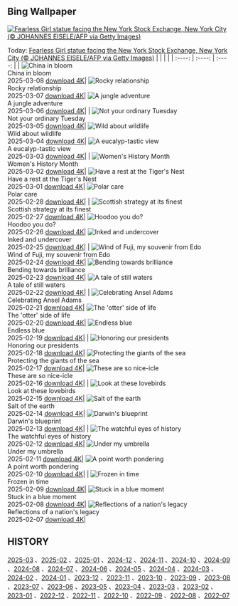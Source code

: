 ## Bing Wallpaper
[![Fearless Girl statue facing the New York Stock Exchange, New York City (© JOHANNES EISELE/AFP via Getty Images)](https://cn.bing.com/th?id=OHR.FearlessWomen_EN-US7338738180_UHD.jpg&w=1000)](https://cn.bing.com/th?id=OHR.FearlessWomen_EN-US7338738180_UHD.jpg&pid=hp&w=3840&h=2160&rs=1&c=4)

Today: [Fearless Girl statue facing the New York Stock Exchange, New York City (© JOHANNES EISELE/AFP via Getty Images)](https://cn.bing.com/th?id=OHR.FearlessWomen_EN-US7338738180_UHD.jpg&pid=hp&w=3840&h=2160&rs=1&c=4)
  |      |      |      |
| :----: | :----: | :----: |
| ![China in bloom](https://cn.bing.com/th?id=OHR.PlumBlossom_EN-US7055526666_UHD.jpg&pid=hp&w=384&h=216&rs=1&c=4) <br/> China in bloom <br/> 2025-03-08  [download 4K](https://cn.bing.com/th?id=OHR.PlumBlossom_EN-US7055526666_UHD.jpg&pid=hp&w=3840&h=2160&rs=1&c=4)| ![Rocky relationship](https://cn.bing.com/th?id=OHR.NevadaBigHorns_EN-US3434258986_UHD.jpg&pid=hp&w=384&h=216&rs=1&c=4) <br/> Rocky relationship <br/> 2025-03-07  [download 4K](https://cn.bing.com/th?id=OHR.NevadaBigHorns_EN-US3434258986_UHD.jpg&pid=hp&w=3840&h=2160&rs=1&c=4)| ![A jungle adventure](https://cn.bing.com/th?id=OHR.SuratThani_EN-US3326265231_UHD.jpg&pid=hp&w=384&h=216&rs=1&c=4) <br/> A jungle adventure <br/> 2025-03-06  [download 4K](https://cn.bing.com/th?id=OHR.SuratThani_EN-US3326265231_UHD.jpg&pid=hp&w=3840&h=2160&rs=1&c=4)|
| ![Not your ordinary Tuesday](https://cn.bing.com/th?id=OHR.MardiGrasJackson_EN-US3277683692_UHD.jpg&pid=hp&w=384&h=216&rs=1&c=4) <br/> Not your ordinary Tuesday <br/> 2025-03-05  [download 4K](https://cn.bing.com/th?id=OHR.MardiGrasJackson_EN-US3277683692_UHD.jpg&pid=hp&w=3840&h=2160&rs=1&c=4)| ![Wild about wildlife](https://cn.bing.com/th?id=OHR.HornbillPair_EN-US3168408482_UHD.jpg&pid=hp&w=384&h=216&rs=1&c=4) <br/> Wild about wildlife <br/> 2025-03-04  [download 4K](https://cn.bing.com/th?id=OHR.HornbillPair_EN-US3168408482_UHD.jpg&pid=hp&w=3840&h=2160&rs=1&c=4)| ![A eucalyp-tastic view](https://cn.bing.com/th?id=OHR.EucalyptusForest_EN-US3015819767_UHD.jpg&pid=hp&w=384&h=216&rs=1&c=4) <br/> A eucalyp-tastic view <br/> 2025-03-03  [download 4K](https://cn.bing.com/th?id=OHR.EucalyptusForest_EN-US3015819767_UHD.jpg&pid=hp&w=3840&h=2160&rs=1&c=4)|
| ![Women's History Month](https://cn.bing.com/th?id=OHR.SuffragetteCity_EN-US2883743791_UHD.jpg&pid=hp&w=384&h=216&rs=1&c=4) <br/> Women's History Month <br/> 2025-03-02  [download 4K](https://cn.bing.com/th?id=OHR.SuffragetteCity_EN-US2883743791_UHD.jpg&pid=hp&w=3840&h=2160&rs=1&c=4)| ![Have a rest at the Tiger's Nest](https://cn.bing.com/th?id=OHR.BhutanMonastery_EN-US2804780711_UHD.jpg&pid=hp&w=384&h=216&rs=1&c=4) <br/> Have a rest at the Tiger's Nest <br/> 2025-03-01  [download 4K](https://cn.bing.com/th?id=OHR.BhutanMonastery_EN-US2804780711_UHD.jpg&pid=hp&w=3840&h=2160&rs=1&c=4)| ![Polar care](https://cn.bing.com/th?id=OHR.PolarCub_EN-US2740470421_UHD.jpg&pid=hp&w=384&h=216&rs=1&c=4) <br/> Polar care <br/> 2025-02-28  [download 4K](https://cn.bing.com/th?id=OHR.PolarCub_EN-US2740470421_UHD.jpg&pid=hp&w=3840&h=2160&rs=1&c=4)|
| ![Scottish strategy at its finest](https://cn.bing.com/th?id=OHR.ArgyllStalker_EN-US2452683665_UHD.jpg&pid=hp&w=384&h=216&rs=1&c=4) <br/> Scottish strategy at its finest <br/> 2025-02-27  [download 4K](https://cn.bing.com/th?id=OHR.ArgyllStalker_EN-US2452683665_UHD.jpg&pid=hp&w=3840&h=2160&rs=1&c=4)| ![Hoodoo you do?](https://cn.bing.com/th?id=OHR.BryceHoodoos_EN-US2334649046_UHD.jpg&pid=hp&w=384&h=216&rs=1&c=4) <br/> Hoodoo you do? <br/> 2025-02-26  [download 4K](https://cn.bing.com/th?id=OHR.BryceHoodoos_EN-US2334649046_UHD.jpg&pid=hp&w=3840&h=2160&rs=1&c=4)| ![Inked and undercover](https://cn.bing.com/th?id=OHR.GiantCuttlefish_EN-US2276053377_UHD.jpg&pid=hp&w=384&h=216&rs=1&c=4) <br/> Inked and undercover <br/> 2025-02-25  [download 4K](https://cn.bing.com/th?id=OHR.GiantCuttlefish_EN-US2276053377_UHD.jpg&pid=hp&w=3840&h=2160&rs=1&c=4)|
| ![Wind of Fuji, my souvenir from Edo](https://cn.bing.com/th?id=OHR.MtFujiSunrise_EN-US2218385739_UHD.jpg&pid=hp&w=384&h=216&rs=1&c=4) <br/> Wind of Fuji, my souvenir from Edo <br/> 2025-02-24  [download 4K](https://cn.bing.com/th?id=OHR.MtFujiSunrise_EN-US2218385739_UHD.jpg&pid=hp&w=3840&h=2160&rs=1&c=4)| ![Bending towards brilliance](https://cn.bing.com/th?id=OHR.StLouisArch_EN-US1920417205_UHD.jpg&pid=hp&w=384&h=216&rs=1&c=4) <br/> Bending towards brilliance <br/> 2025-02-23  [download 4K](https://cn.bing.com/th?id=OHR.StLouisArch_EN-US1920417205_UHD.jpg&pid=hp&w=3840&h=2160&rs=1&c=4)| ![A tale of still waters](https://cn.bing.com/th?id=OHR.ChampakaSarasi_EN-US0671131929_UHD.jpg&pid=hp&w=384&h=216&rs=1&c=4) <br/> A tale of still waters <br/> 2025-02-22  [download 4K](https://cn.bing.com/th?id=OHR.ChampakaSarasi_EN-US0671131929_UHD.jpg&pid=hp&w=3840&h=2160&rs=1&c=4)|
| ![Celebrating Ansel Adams](https://cn.bing.com/th?id=OHR.AdamsYosemite_EN-US7924059397_UHD.jpg&pid=hp&w=384&h=216&rs=1&c=4) <br/> Celebrating Ansel Adams <br/> 2025-02-21  [download 4K](https://cn.bing.com/th?id=OHR.AdamsYosemite_EN-US7924059397_UHD.jpg&pid=hp&w=3840&h=2160&rs=1&c=4)| ![The 'otter' side of life](https://cn.bing.com/th?id=OHR.IceHoleOtter_EN-US7859051687_UHD.jpg&pid=hp&w=384&h=216&rs=1&c=4) <br/> The 'otter' side of life <br/> 2025-02-20  [download 4K](https://cn.bing.com/th?id=OHR.IceHoleOtter_EN-US7859051687_UHD.jpg&pid=hp&w=3840&h=2160&rs=1&c=4)| ![Endless blue](https://cn.bing.com/th?id=OHR.BlueBelize_EN-US7787222240_UHD.jpg&pid=hp&w=384&h=216&rs=1&c=4) <br/> Endless blue <br/> 2025-02-19  [download 4K](https://cn.bing.com/th?id=OHR.BlueBelize_EN-US7787222240_UHD.jpg&pid=hp&w=3840&h=2160&rs=1&c=4)|
| ![Honoring our presidents](https://cn.bing.com/th?id=OHR.LincolnSunrise_EN-US7725604655_UHD.jpg&pid=hp&w=384&h=216&rs=1&c=4) <br/> Honoring our presidents <br/> 2025-02-18  [download 4K](https://cn.bing.com/th?id=OHR.LincolnSunrise_EN-US7725604655_UHD.jpg&pid=hp&w=3840&h=2160&rs=1&c=4)| ![Protecting the giants of the sea](https://cn.bing.com/th?id=OHR.HumpbackMother_EN-US8033380725_UHD.jpg&pid=hp&w=384&h=216&rs=1&c=4) <br/> Protecting the giants of the sea <br/> 2025-02-17  [download 4K](https://cn.bing.com/th?id=OHR.HumpbackMother_EN-US8033380725_UHD.jpg&pid=hp&w=3840&h=2160&rs=1&c=4)| ![These are so nice-icle](https://cn.bing.com/th?id=OHR.Misotsuchi2025_EN-US8130053956_UHD.jpg&pid=hp&w=384&h=216&rs=1&c=4) <br/> These are so nice-icle <br/> 2025-02-16  [download 4K](https://cn.bing.com/th?id=OHR.Misotsuchi2025_EN-US8130053956_UHD.jpg&pid=hp&w=3840&h=2160&rs=1&c=4)|
| ![Look at these lovebirds](https://cn.bing.com/th?id=OHR.PenguinLove_EN-US7515315710_UHD.jpg&pid=hp&w=384&h=216&rs=1&c=4) <br/> Look at these lovebirds <br/> 2025-02-15  [download 4K](https://cn.bing.com/th?id=OHR.PenguinLove_EN-US7515315710_UHD.jpg&pid=hp&w=3840&h=2160&rs=1&c=4)| ![Salt of the earth](https://cn.bing.com/th?id=OHR.LakeTyrrell_EN-US7326346900_UHD.jpg&pid=hp&w=384&h=216&rs=1&c=4) <br/> Salt of the earth <br/> 2025-02-14  [download 4K](https://cn.bing.com/th?id=OHR.LakeTyrrell_EN-US7326346900_UHD.jpg&pid=hp&w=3840&h=2160&rs=1&c=4)| ![Darwin's blueprint](https://cn.bing.com/th?id=OHR.GalapagosIguana_EN-US6976814194_UHD.jpg&pid=hp&w=384&h=216&rs=1&c=4) <br/> Darwin's blueprint <br/> 2025-02-13  [download 4K](https://cn.bing.com/th?id=OHR.GalapagosIguana_EN-US6976814194_UHD.jpg&pid=hp&w=3840&h=2160&rs=1&c=4)|
| ![The watchful eyes of history](https://cn.bing.com/th?id=OHR.YungangGrottoes_EN-US6896904893_UHD.jpg&pid=hp&w=384&h=216&rs=1&c=4) <br/> The watchful eyes of history <br/> 2025-02-12  [download 4K](https://cn.bing.com/th?id=OHR.YungangGrottoes_EN-US6896904893_UHD.jpg&pid=hp&w=3840&h=2160&rs=1&c=4)| ![Under my umbrella](https://cn.bing.com/th?id=OHR.UmbrellaDay_EN-US6816351187_UHD.jpg&pid=hp&w=384&h=216&rs=1&c=4) <br/> Under my umbrella <br/> 2025-02-11  [download 4K](https://cn.bing.com/th?id=OHR.UmbrellaDay_EN-US6816351187_UHD.jpg&pid=hp&w=3840&h=2160&rs=1&c=4)| ![A point worth pondering](https://cn.bing.com/th?id=OHR.AlstromPoint_EN-US6746094430_UHD.jpg&pid=hp&w=384&h=216&rs=1&c=4) <br/> A point worth pondering <br/> 2025-02-10  [download 4K](https://cn.bing.com/th?id=OHR.AlstromPoint_EN-US6746094430_UHD.jpg&pid=hp&w=3840&h=2160&rs=1&c=4)|
| ![Frozen in time](https://cn.bing.com/th?id=OHR.SnowySvaneti_EN-US6546788330_UHD.jpg&pid=hp&w=384&h=216&rs=1&c=4) <br/> Frozen in time <br/> 2025-02-09  [download 4K](https://cn.bing.com/th?id=OHR.SnowySvaneti_EN-US6546788330_UHD.jpg&pid=hp&w=3840&h=2160&rs=1&c=4)| ![Stuck in a blue moment](https://cn.bing.com/th?id=OHR.BlueNorway_EN-US6457602567_UHD.jpg&pid=hp&w=384&h=216&rs=1&c=4) <br/> Stuck in a blue moment <br/> 2025-02-08  [download 4K](https://cn.bing.com/th?id=OHR.BlueNorway_EN-US6457602567_UHD.jpg&pid=hp&w=3840&h=2160&rs=1&c=4)| ![Reflections of a nation's legacy](https://cn.bing.com/th?id=OHR.WhararikiBeach_EN-US3505877495_UHD.jpg&pid=hp&w=384&h=216&rs=1&c=4) <br/> Reflections of a nation's legacy <br/> 2025-02-07  [download 4K](https://cn.bing.com/th?id=OHR.WhararikiBeach_EN-US3505877495_UHD.jpg&pid=hp&w=3840&h=2160&rs=1&c=4)|

  
  ## HISTORY
  [2025-03](https://github.com/Underglaze-Blue/bingwallpaper/tree/main/archive/2025-03/) 、[2025-02](https://github.com/Underglaze-Blue/bingwallpaper/tree/main/archive/2025-02/) 、[2025-01](https://github.com/Underglaze-Blue/bingwallpaper/tree/main/archive/2025-01/) 、[2024-12](https://github.com/Underglaze-Blue/bingwallpaper/tree/main/archive/2024-12/) 、[2024-11](https://github.com/Underglaze-Blue/bingwallpaper/tree/main/archive/2024-11/) 、[2024-10](https://github.com/Underglaze-Blue/bingwallpaper/tree/main/archive/2024-10/) 、[2024-09](https://github.com/Underglaze-Blue/bingwallpaper/tree/main/archive/2024-09/) 、[2024-08](https://github.com/Underglaze-Blue/bingwallpaper/tree/main/archive/2024-08/) 、[2024-07](https://github.com/Underglaze-Blue/bingwallpaper/tree/main/archive/2024-07/) 、[2024-06](https://github.com/Underglaze-Blue/bingwallpaper/tree/main/archive/2024-06/) 、[2024-05](https://github.com/Underglaze-Blue/bingwallpaper/tree/main/archive/2024-05/) 、[2024-04](https://github.com/Underglaze-Blue/bingwallpaper/tree/main/archive/2024-04/) 、[2024-03](https://github.com/Underglaze-Blue/bingwallpaper/tree/main/archive/2024-03/) 、[2024-02](https://github.com/Underglaze-Blue/bingwallpaper/tree/main/archive/2024-02/) 、[2024-01](https://github.com/Underglaze-Blue/bingwallpaper/tree/main/archive/2024-01/) 、[2023-12](https://github.com/Underglaze-Blue/bingwallpaper/tree/main/archive/2023-12/) 、[2023-11](https://github.com/Underglaze-Blue/bingwallpaper/tree/main/archive/2023-11/) 、[2023-10](https://github.com/Underglaze-Blue/bingwallpaper/tree/main/archive/2023-10/) 、[2023-09](https://github.com/Underglaze-Blue/bingwallpaper/tree/main/archive/2023-09/) 、[2023-08](https://github.com/Underglaze-Blue/bingwallpaper/tree/main/archive/2023-08/) 、[2023-07](https://github.com/Underglaze-Blue/bingwallpaper/tree/main/archive/2023-07/) 、[2023-06](https://github.com/Underglaze-Blue/bingwallpaper/tree/main/archive/2023-06/) 、[2023-05](https://github.com/Underglaze-Blue/bingwallpaper/tree/main/archive/2023-05/) 、[2023-04](https://github.com/Underglaze-Blue/bingwallpaper/tree/main/archive/2023-04/) 、[2023-03](https://github.com/Underglaze-Blue/bingwallpaper/tree/main/archive/2023-03/) 、[2023-02](https://github.com/Underglaze-Blue/bingwallpaper/tree/main/archive/2023-02/) 、[2023-01](https://github.com/Underglaze-Blue/bingwallpaper/tree/main/archive/2023-01/) 、[2022-12](https://github.com/Underglaze-Blue/bingwallpaper/tree/main/archive/2022-12/) 、[2022-11](https://github.com/Underglaze-Blue/bingwallpaper/tree/main/archive/2022-11/) 、[2022-10](https://github.com/Underglaze-Blue/bingwallpaper/tree/main/archive/2022-10/) 、[2022-09](https://github.com/Underglaze-Blue/bingwallpaper/tree/main/archive/2022-09/) 、[2022-08](https://github.com/Underglaze-Blue/bingwallpaper/tree/main/archive/2022-08/) 、[2022-07](https://github.com/Underglaze-Blue/bingwallpaper/tree/main/archive/2022-07/) 
